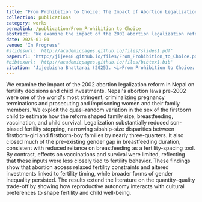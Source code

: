 ```yaml
---
title: "From Prohibition to Choice: The Impact of Abortion Legalization on Fertility and Child Investments in Nepal"
collection: publications
category: works
permalink: /publication/From_Prohibition_to_Choice
abstract: "We examine the impact of the 2002 abortion legalization reform in Nepal on fertility decisions and child investments. Nepal's abortion laws pre-2002 were one of the world's most stringent, criminalizing pregnancy terminations and prosecuting and imprisoning women and their family members. We exploit the quasi-random variation in the sex of the firstborn child to estimate how the reform shaped family size, breastfeeding, vaccination, and child survival. Legalization substantially reduced son-biased fertility stopping, narrowing sibship-size disparities between firstborn-girl and firstborn-boy families by nearly three-quarters. It also closed much of the pre-existing gender gap in breastfeeding duration, consistent with reduced reliance on breastfeeding as a fertility-spacing tool. By contrast, effects on vaccinations and survival were limited, reflecting that these inputs were less closely tied to fertility behavior. These findings show that abortion access relaxed fertility constraints and altered investments linked to fertility timing, while broader forms of gender inequality persisted. The results extend the literature on the quantity–quality trade-off by showing how reproductive autonomy interacts with cultural preferences to shape fertility and child well-being."
date: 2025-01-01
venue: 'In Progress'
#slidesurl: 'http://academicpages.github.io/files/slides1.pdf'
paperurl: 'http://jijee48.github.io/files/From_Prohibition_to_Choice.pdf'
#bibtexurl: 'http://academicpages.github.io/files/bibtex1.bib'
citation: 'Jijeebisha Bhattarai (2025). <i>From Prohibition to Choice: The Impact of Abortion Legalization on Fertility and Child Investments in Nepal</i> (Working Paper)'
---
```


We examine the impact of the 2002 abortion legalization reform in Nepal on fertility decisions and child investments. Nepal's abortion laws pre-2002 were one of the world's most stringent, criminalizing pregnancy terminations and prosecuting and imprisoning women and their family members. We exploit the quasi-random variation in the sex of the firstborn child to estimate how the reform shaped family size, breastfeeding, vaccination, and child survival. Legalization substantially reduced son-biased fertility stopping, narrowing sibship-size disparities between firstborn-girl and firstborn-boy families by nearly three-quarters. It also closed much of the pre-existing gender gap in breastfeeding duration, consistent with reduced reliance on breastfeeding as a fertility-spacing tool. By contrast, effects on vaccinations and survival were limited, reflecting that these inputs were less closely tied to fertility behavior. These findings show that abortion access relaxed fertility constraints and altered investments linked to fertility timing, while broader forms of gender inequality persisted. The results extend the literature on the quantity–quality trade-off by showing how reproductive autonomy interacts with cultural preferences to shape fertility and child well-being.







